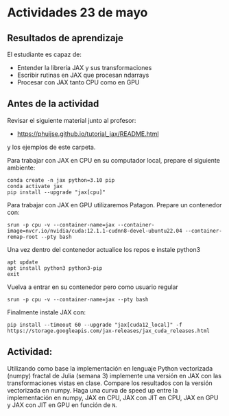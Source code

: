 # Actividades 23 de mayo

## Resultados de aprendizaje

El estudiante es capaz de:

- Entender la librería JAX y sus transformaciones 
- Escribir rutinas en JAX que procesan ndarrays
- Procesar con JAX tanto CPU como en GPU

## Antes de la actividad

Revisar el siguiente material junto al profesor:

- https://phuijse.github.io/tutorial_jax/README.html

y los ejemplos de este carpeta.

Para trabajar con JAX en CPU en su computador local, prepare el siguiente ambiente:

    conda create -n jax python=3.10 pip
    conda activate jax
    pip install --upgrade "jax[cpu]"

Para trabajar con JAX en GPU utilizaremos Patagon. Prepare un contenedor con:

    srun -p cpu -v --container-name=jax --container-image=nvcr.io/nvidia/cuda:12.1.1-cudnn8-devel-ubuntu22.04 --container-remap-root --pty bash

Una vez dentro del  contenedor actualice los repos e instale python3

    apt update
    apt install python3 python3-pip
    exit

Vuelva a entrar en su contenedor pero como usuario regular 

    srun -p cpu -v --container-name=jax --pty bash

Finalmente instale JAX con:

    pip install --timeout 60 --upgrade "jax[cuda12_local]" -f https://storage.googleapis.com/jax-releases/jax_cuda_releases.html


## Actividad:

Utilizando como base la implementación en lenguaje Python vectorizada (numpy) fractal de Julia (semana 3) implemente una versión en JAX con las transformaciones vistas en clase. Compare los resultados con la versión vectorizada en numpy. Haga una curva de speed up entre la implementación en numpy, JAX en CPU, JAX con JIT en CPU, JAX en GPU y JAX con JIT en GPU en función de `N`. 
